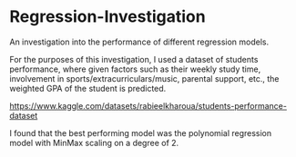 # Regression-Investigation
An investigation into the performance of different regression models.

For the purposes of this investigation, I used a dataset of students performance, where given factors such as their weekly study time, involvement in sports/extracurriculars/music, parental support, etc., the weighted GPA of the student is predicted.

https://www.kaggle.com/datasets/rabieelkharoua/students-performance-dataset

I found that the best performing model was the polynomial regression model with MinMax scaling on a degree of 2.
